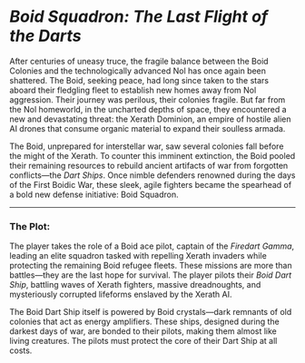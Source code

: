 # *Boid Squadron: The Last Flight of the Darts*

After centuries of uneasy truce, the fragile balance between the Boid Colonies and the technologically advanced Nol has once again been shattered. The Boid, seeking peace, had long since taken to the stars aboard their fledgling fleet to establish new homes away from Nol aggression. Their journey was perilous, their colonies fragile. But far from the Nol homeworld, in the uncharted depths of space, they encountered a new and devastating threat: the Xerath Dominion, an empire of hostile alien AI drones that consume organic material to expand their soulless armada.

The Boid, unprepared for interstellar war, saw several colonies fall before the might of the Xerath. To counter this imminent extinction, the Boid pooled their remaining resources to rebuild ancient artifacts of war from forgotten conflicts—the *Dart Ships*. Once nimble defenders renowned during the days of the First Boidic War, these sleek, agile fighters became the spearhead of a bold new defense initiative: Boid Squadron.

---

### The Plot:  
The player takes the role of a Boid ace pilot, captain of the *Firedart Gamma*, leading an elite squadron tasked with repelling Xerath invaders while protecting the remaining Boid refugee fleets. These missions are more than battles—they are the last hope for survival. The player pilots their *Boid Dart Ship*, battling waves of Xerath fighters, massive dreadnoughts, and mysteriously corrupted lifeforms enslaved by the Xerath AI.  

The Boid Dart Ship itself is powered by Boid crystals—dark remnants of old colonies that act as energy amplifiers. These ships, designed during the darkest days of war, are bonded to their pilots, making them almost like living creatures. The pilots must protect the core of their Dart Ship at all costs.
